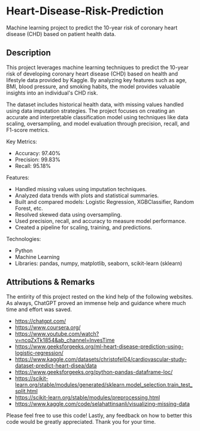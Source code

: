 # Heart-Disease-Risk-Prediction
Machine learning project to predict the 10-year risk of coronary heart disease (CHD) based on patient health data.

## Description ##
This project leverages machine learning techniques to predict the 10-year risk of developing coronary heart disease (CHD) based on health and lifestyle data provided by Kaggle. By analyzing key features such as age, BMI, blood pressure, and smoking habits, the model provides valuable insights into an individual's CHD risk.

The dataset includes historical health data, with missing values handled using data imputation strategies. The project focuses on creating an accurate and interpretable classification model using techniques like data scaling, oversampling, and model evaluation through precision, recall, and F1-score metrics.

Key Metrics:
- Accuracy: 97.40%
- Precision: 99.83%
- Recall: 95.18%

Features: 
- Handled missing values using imputation techniques.
- Analyzed data trends with plots and statistical summaries.
- Built and compared models: Logistic Regression, XGBClassifier, Random Forest, etc.
- Resolved skewed data using oversampling.
- Used precision, recall, and accuracy to measure model performance.
- Created a pipeline for scaling, training, and predictions.

Technologies:
- Python
- Machine Learning
- Libraries: pandas, numpy, matplotlib, seaborn, scikit-learn (sklearn)

## Attributions & Remarks ##
The entirity of this project rested on the kind help of the following websites. As always, ChatGPT proved an immense help and guidance where much time and effort was saved.

- https://chatgpt.com/
- https://www.coursera.org/
- https://www.youtube.com/watch?v=ncqZxTk1854&ab_channel=InvesTime
- https://www.geeksforgeeks.org/ml-heart-disease-prediction-using-logistic-regression/
- https://www.kaggle.com/datasets/christofel04/cardiovascular-study-dataset-predict-heart-disea/data
- https://www.geeksforgeeks.org/python-pandas-dataframe-loc/
- https://scikit-learn.org/stable/modules/generated/sklearn.model_selection.train_test_split.html
- https://scikit-learn.org/stable/modules/preprocessing.html
- https://www.kaggle.com/code/selahattinsanli/visualizing-missing-data

Please feel free to use this code! Lastly, any feedback on how to better this code would be greatly appreciated. Thank you for your time.
